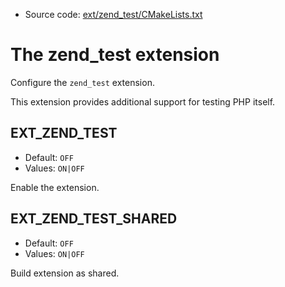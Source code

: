 <!-- This is auto-generated file. -->
* Source code: [ext/zend_test/CMakeLists.txt](https://github.com/petk/php-build-system/blob/master/cmake/ext/zend_test/CMakeLists.txt)

# The zend_test extension

Configure the `zend_test` extension.

This extension provides additional support for testing PHP itself.

## EXT_ZEND_TEST

* Default: `OFF`
* Values: `ON|OFF`

Enable the extension.

## EXT_ZEND_TEST_SHARED

* Default: `OFF`
* Values: `ON|OFF`

Build extension as shared.
